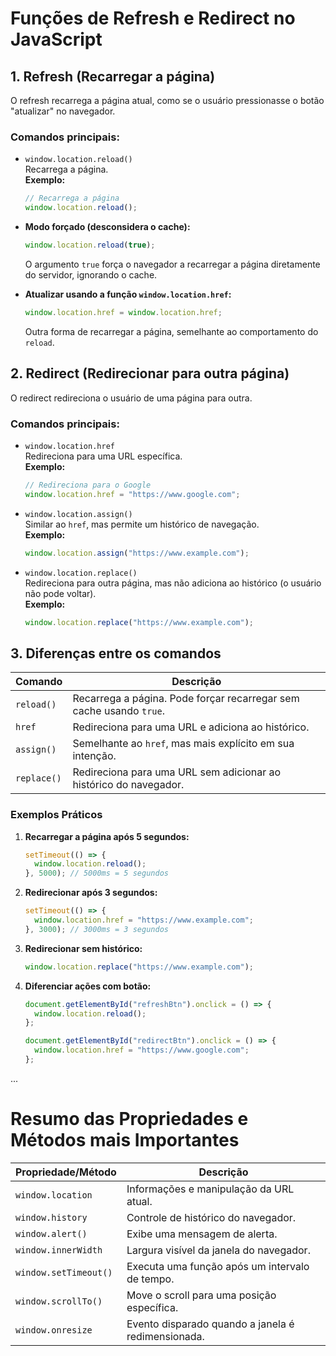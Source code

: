 
# Funções de Refresh e Redirect no JavaScript

## 1. Refresh (Recarregar a página)
O refresh recarrega a página atual, como se o usuário pressionasse o botão "atualizar" no navegador.

### Comandos principais:
- `window.location.reload()`  
  Recarrega a página.  
  **Exemplo:**  
  ```javascript
  // Recarrega a página
  window.location.reload();
  ```

- **Modo forçado (desconsidera o cache):**  
  ```javascript
  window.location.reload(true);
  ```
  O argumento `true` força o navegador a recarregar a página diretamente do servidor, ignorando o cache.

- **Atualizar usando a função `window.location.href`:**  
  ```javascript
  window.location.href = window.location.href;
  ```
  Outra forma de recarregar a página, semelhante ao comportamento do `reload`.

## 2. Redirect (Redirecionar para outra página)
O redirect redireciona o usuário de uma página para outra.

### Comandos principais:
- `window.location.href`  
  Redireciona para uma URL específica.  
  **Exemplo:**  
  ```javascript
  // Redireciona para o Google
  window.location.href = "https://www.google.com";
  ```

- `window.location.assign()`  
  Similar ao `href`, mas permite um histórico de navegação.  
  **Exemplo:**  
  ```javascript
  window.location.assign("https://www.example.com");
  ```

- `window.location.replace()`  
  Redireciona para outra página, mas não adiciona ao histórico (o usuário não pode voltar).  
  **Exemplo:**  
  ```javascript
  window.location.replace("https://www.example.com");
  ```

## 3. Diferenças entre os comandos
| Comando     | Descrição                                                           |
| ----------- | ------------------------------------------------------------------- |
| `reload()`  | Recarrega a página. Pode forçar recarregar sem cache usando `true`. |
| `href`      | Redireciona para uma URL e adiciona ao histórico.                   |
| `assign()`  | Semelhante ao `href`, mas mais explícito em sua intenção.           |
| `replace()` | Redireciona para uma URL sem adicionar ao histórico do navegador.   |

### Exemplos Práticos
1. **Recarregar a página após 5 segundos:**  
   ```javascript
   setTimeout(() => {
     window.location.reload();
   }, 5000); // 5000ms = 5 segundos
   ```

2. **Redirecionar após 3 segundos:**  
   ```javascript
   setTimeout(() => {
     window.location.href = "https://www.example.com";
   }, 3000); // 3000ms = 3 segundos
   ```

3. **Redirecionar sem histórico:**  
   ```javascript
   window.location.replace("https://www.example.com");
   ```

4. **Diferenciar ações com botão:**  
   ```javascript
   document.getElementById("refreshBtn").onclick = () => {
     window.location.reload();
   };

   document.getElementById("redirectBtn").onclick = () => {
     window.location.href = "https://www.google.com";
   };
   ```

...

# Resumo das Propriedades e Métodos mais Importantes

| Propriedade/Método | Descrição                                      |
| ---------------------- | -------------------------------------------------- |
| `window.location`      | Informações e manipulação da URL atual.            |
| `window.history`       | Controle de histórico do navegador.                |
| `window.alert()`       | Exibe uma mensagem de alerta.                      |
| `window.innerWidth`    | Largura visível da janela do navegador.            |
| `window.setTimeout()`  | Executa uma função após um intervalo de tempo.     |
| `window.scrollTo()`    | Move o scroll para uma posição específica.         |
| `window.onresize`      | Evento disparado quando a janela é redimensionada. |
